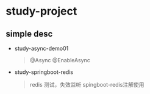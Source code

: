 # study-project

## simple desc

* study-async-demo01
  > @Async
  > @EnableAsync
* study-springboot-redis
  > redis 测试，失效监听
  > spingboot-redis注解使用